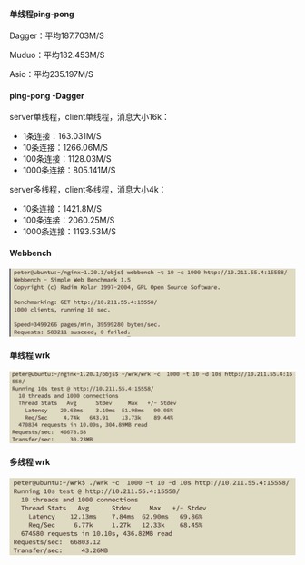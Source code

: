#### 单线程ping-pong

Dagger：平均187.703M/S

Muduo：平均182.453M/S

Asio：平均235.197M/S

#### ping-pong -Dagger

server单线程，client单线程，消息大小16k：

- 1条连接：163.031M/S
- 10条连接：1266.06M/S
- 100条连接：1128.03M/S
- 1000条连接：805.141M/S

server多线程，client多线程，消息大小4k：

- 10条连接：1421.8M/S
- 100条连接：2060.25M/S
- 1000条连接：1193.53M/S

#### Webbench

![image-20211118102114504](./image-20211118102114504.png)

#### 单线程 wrk

![image-20211118101604252](./image-20211118101604252.png)

#### 多线程 wrk

![image-20211118094712883](./image-20211118094712883.png)

